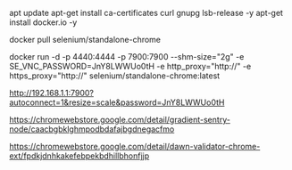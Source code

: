 apt update
apt-get install ca-certificates curl gnupg lsb-release -y
apt-get install docker.io -y

docker pull selenium/standalone-chrome

docker run -d -p 4440:4444 -p 7900:7900 --shm-size="2g" -e SE_VNC_PASSWORD=JnY8LWWUo0tH -e http_proxy="http://" -e https_proxy="http://" selenium/standalone-chrome:latest

http://192.168.1.1:7900?autoconnect=1&resize=scale&password=JnY8LWWUo0tH

https://chromewebstore.google.com/detail/gradient-sentry-node/caacbgbklghmpodbdafajbgdnegacfmo

https://chromewebstore.google.com/detail/dawn-validator-chrome-ext/fpdkjdnhkakefebpekbdhillbhonfjjp
